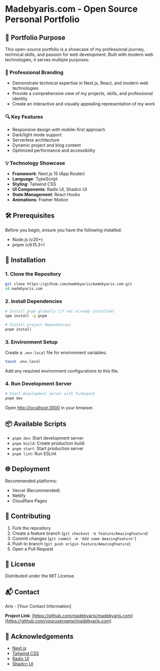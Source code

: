 # Madebyaris.com - Open Source Personal Portfolio

## 🌟 Portfolio Purpose

This open-source portfolio is a showcase of my professional journey, technical skills, and passion for web development. Built with modern web technologies, it serves multiple purposes:

### 🚀 Professional Branding
- Demonstrate technical expertise in Next.js, React, and modern web technologies
- Provide a comprehensive view of my projects, skills, and professional identity
- Create an interactive and visually appealing representation of my work

### 🔍 Key Features
- Responsive design with mobile-first approach
- Dark/light mode support
- Serverless architecture
- Dynamic project and blog content
- Optimized performance and accessibility

### 💡 Technology Showcase
- **Framework**: Next.js 15 (App Router)
- **Language**: TypeScript
- **Styling**: Tailwind CSS
- **UI Components**: Radix UI, Shadcn UI
- **State Management**: React Hooks
- **Animations**: Framer Motion

## 🛠 Prerequisites

Before you begin, ensure you have the following installed:
- Node.js (v20+)
- pnpm (v9.15.3+)

## 🚀 Installation

### 1. Clone the Repository

```bash
git clone https://github.com/madebyaris/madebyaris.com.git
cd madebyaris.com
```

### 2. Install Dependencies

```bash
# Install pnpm globally (if not already installed)
npm install -g pnpm

# Install project dependencies
pnpm install
```

### 3. Environment Setup

Create a `.env.local` file for environment variables:

```bash
touch .env.local
```

Add any required environment configurations to this file.

### 4. Run Development Server

```bash
# Start development server with Turbopack
pnpm dev
```

Open [http://localhost:3000](http://localhost:3000) in your browser.

## 📦 Available Scripts

- `pnpm dev`: Start development server
- `pnpm build`: Create production build
- `pnpm start`: Start production server
- `pnpm lint`: Run ESLint

## 🌐 Deployment

Recommended platforms:
- Vercel (Recommended)
- Netlify
- Cloudflare Pages

## 🤝 Contributing

1. Fork the repository
2. Create a feature branch (`git checkout -b feature/AmazingFeature`)
3. Commit changes (`git commit -m 'Add some AmazingFeature'`)
4. Push to branch (`git push origin feature/AmazingFeature`)
5. Open a Pull Request

## 📄 License

Distributed under the MIT License.

## 📬 Contact

Aris - [Your Contact Information]

**Project Link**: [https://github.com/madebyaris/madebyaris.com](https://github.com/yourusername/madebyaris.com)

## 🙏 Acknowledgements

- [Next.js](https://nextjs.org/)
- [Tailwind CSS](https://tailwindcss.com/)
- [Radix UI](https://www.radix-ui.com/)
- [Shadcn UI](https://ui.shadcn.com/)
